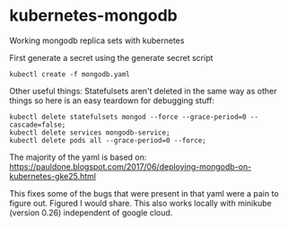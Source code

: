 # kubernetes-mongodb
Working mongodb replica sets with kubernetes


First generate a secret using the generate secret script

```
kubectl create -f mongodb.yaml
```


Other useful things:
Statefulsets aren't deleted in the same way as other things so here is an easy teardown for debugging stuff:
```
kubectl delete statefulsets mongod --force --grace-period=0 --cascade=false;
kubectl delete services mongodb-service;
kubectl delete pods all --grace-period=0 --force;
```


The majority of the yaml is based on:
https://pauldone.blogspot.com/2017/06/deploying-mongodb-on-kubernetes-gke25.html

This fixes some of the bugs that were present in that yaml were a pain to figure out. Figured I would share. This also works locally with minikube (version 0.26) independent of google cloud.